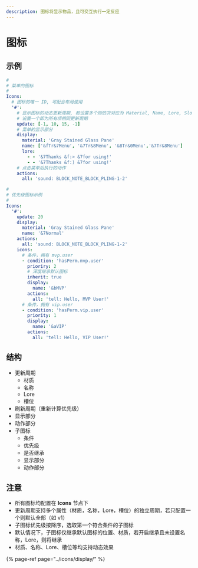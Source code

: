 ```yaml
---
description: 图标将显示物品，且可交互执行一定反应
---
```


# 图标

## 示例

```yaml
#
# 菜单的图标
#
Icons:
  # 图标的唯一 ID, 可配合布局使用
  '#':
    # 显示图标的动态更新周期, 若设置多个则依次对应为 Material, Name, Lore, Slots
    # 设置一个即为所有项相同更新周期
    update: [-1, 10, 15, -1]
    # 菜单的显示部分
    display:
      material: 'Gray Stained Glass Pane'
      name: ['&fTr&7Menu', '&7Tr&8Menu', '&8Tr&0Menu','&7Tr&8Menu']
      lore:
        - - '&7Thanks &f:> &7for using!'
        - - '&7Thanks &f:) &7for using!'
    # 点击菜单后执行的动作
    actions:
      all: 'sound: BLOCK_NOTE_BLOCK_PLING-1-2'
```

```yaml
#
# 优先级图标示例
#
Icons:
  '#':
    update: 20
    display:
      material: 'Gray Stained Glass Pane'
      name: '&7Normal'
    actions:
      all: 'sound: BLOCK_NOTE_BLOCK_PLING-1-2'
    icons:
      # 条件，拥有 mvp.user
      - condition: 'hasPerm.mvp.user'
        prioriry: 2
        # 深度继承默认图标
        inherit: true
        display:
          name: '&bMVP'
        actions:
          all: 'tell: Hello, MVP User!'
      # 条件，拥有 vip.user
      - condition: 'hasPerm.vip.user'
        priority: 1
        display:
          name: '&aVIP'
        actions:
          all: 'tell: Hello, VIP User!'
```

## 结构

* 更新周期
  * 材质
  * 名称
  * Lore
  * 槽位
* 刷新周期（重新计算优先级）
* 显示部分
* 动作部分
* 子图标
  * 条件
  * 优先级
  * 是否继承
  * 显示部分
  * 动作部分

## 注意

* 所有图标均配置在 **Icons** 节点下
* 更新周期支持多个属性（材质，名称，Lore，槽位）的独立周期，若只配置一个则默认全部（如 v1）
* 子图标优先级按降序，选取第一个符合条件的子图标
* 默认情况下，子图标仅继承默认图标的位置、材质，若开启继承且未设置名称，Lore，则将继承
* 材质、名称、Lore、槽位等均支持动态效果

{% page-ref page="../icons/display/" %}


